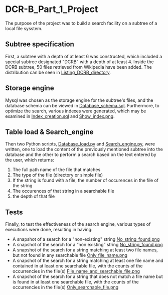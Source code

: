 # DCR-B_Part_1_Project
The purpose of the project was to build a search facility on a subtree of a local file sysstem.


## Subtree specification
First, a subtree with a depth of at least 6 was constructed, which included a special subtree designated "DCRB" with a depth of at least 4. Inside the DCRB subtree, 50 files retrieved from Wikipedia have been added. The distribution can be seen in [Listing_DCRB_directory](Listing_DCRB_directory).


## Storage engine
Mysql was chosen as the storage engine for the subtree's files, and the database schema can be viewed in [Database_schema.sql](Database_schema.sql). Furthermore, to optimize the search, various indexes were generated, which may be examined in [Index_creation.sql](Index_creation.sql) and [Show_index.png](Show_index.png).

## Table load & Search_engine
Then two Python scripts, [Database_load.py](Database_load.py) and [Search_engine.py](Search_engine.py), were written, one to load the content of the previously mentioned subtree into the database and the other to perform a search based on the text entered by the user, which returns:

1. The full path name of the file that matches
2. The type of the file (directory or simple file)
3. If the string is found with a file, the number of occurences in the file of the string
4. The occurences of that string in a searchable file
5. the depth of that file


## Tests
Finally, to test the effectiveness of the search engine, various types of executions were done, resulting in having: 
* A snapshot of a search for a "non-existing" string [No_string_found.png](No_string_found.png)
* A snapshot of the search for a “non existing” string [No_string_found.png](No_string_found.png)
* A snapshot of the search for a string matching at least two file names, but not found in any searchable file [Only_file_name.png](Only_file_name.png)
* A snapshot of the search for a string matching at least one file name and contained in at least one searchable file, with the counts of the occurrencies in the file(s) [File_name_and_searchable_file.png](File_name_and_searchable_file.png)
* A snapshot of the search for a string that does not match a file name but is found in at least one searchable file, with the counts of the occurrencies in the file(s) [Only_searchable_file.png](Only_searchable_file.png)

 
